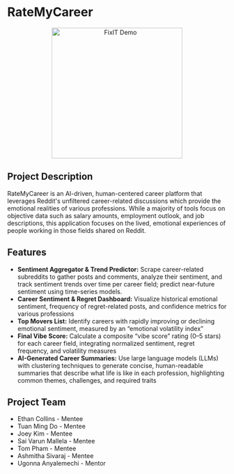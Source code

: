 # RateMyCareer

<p align="center">
  <img width="300px "src="https://media2.giphy.com/media/v1.Y2lkPTc5MGI3NjExbTdodW1lems0d3ZzemV4OXBkMXZ5dzFjcXZ5aGkzMWk1YXhzaXh6ciZlcD12MV9naWZzX3NlYXJjaCZjdD1n/OoHeo553D4907r1642/giphy.webp" alt="FixIT Demo">
</p>

## Project Description
RateMyCareer is an AI-driven, human-centered career platform that leverages Reddit's unfiltered career-related discussions which provide the emotional realities of various professions. While a majority of tools focus on objective data such as salary amounts, employment outlook, and job descriptions, this application focuses on the lived, emotional experiences of people working in those fields shared on Reddit.

## Features
- **Sentiment Aggregator & Trend Predictor:** Scrape career-related subreddits to gather posts and comments, analyze their sentiment, and track sentiment trends over time per career field; predict near-future sentiment using time-series models.
- **Career Sentiment & Regret Dashboard:** Visualize historical emotional sentiment, frequency of regret-related posts, and confidence metrics for various professions
- **Top Movers List:** Identify careers with rapidly improving or declining emotional sentiment, measured by an “emotional volatility index”
- **Final Vibe Score:** Calculate a composite “vibe score” rating (0–5 stars) for each career field, integrating normalized sentiment, regret frequency, and volatility measures
- **AI-Generated Career Summaries:** Use large language models (LLMs) with clustering techniques to generate concise, human-readable summaries that describe what life is like in each profession, highlighting common themes, challenges, and required traits

## Project Team
- Ethan Collins - Mentee
- Tuan Ming Do - Mentee
- Joey Kim - Mentee
- Sai Varun Mallela - Mentee
- Tom Pham - Mentee
- Ashmitha Sivaraj - Mentee
- Ugonna Anyalemechi - Mentor

